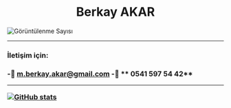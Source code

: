 <h1 align="center"> Berkay AKAR</h1>

<p align="left"> <img src="https://komarev.com/ghpvc/?username=mberkayakar" alt="Görüntülenme Sayısı" /> </p>

<hr>
<h3>İletişim için:<h3>
 
-📧 **m.berkay.akar@gmail.com**
-📱  ** 0541 597 54 42**
<hr>
  
[![GitHub stats](https://github-readme-stats.vercel.app/api?username=mberkayakar)](https://github.com/anuraghazra/github-readme-stats)

 

 

 
